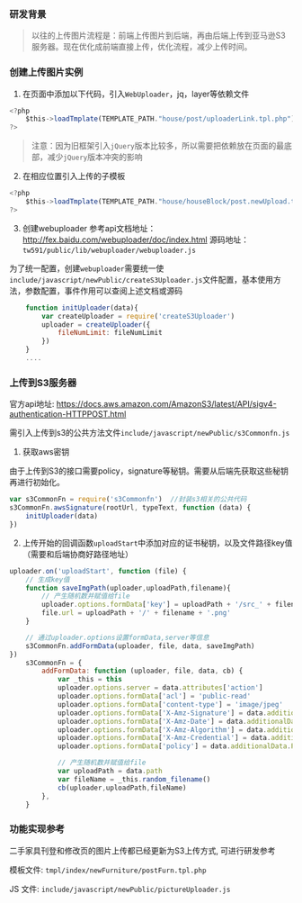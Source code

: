 
### 研发背景

> 以往的上传图片流程是：前端上传图片到后端，再由后端上传到亚马逊S3服务器。现在优化成前端直接上传，优化流程，减少上传时间。

### 创建上传图片实例

1. 在页面中添加以下代码，引入`WebUploader`，jq，layer等依赖文件

```javascript
<?php
    $this->loadTmplate(TEMPLATE_PATH."house/post/uploaderLink.tpl.php"); // 圖片上傳依賴JS
?>
```
> 注意：因为旧框架引入`jQuery`版本比较多，所以需要把依赖放在页面的最底部，减少`jQuery`版本冲突的影响


2. 在相应位置引入上传的子模板
```javascript
<?php
    $this->loadTmplate(TEMPLATE_PATH."house/houseBlock/post.newUpload.tpl.php");
?>
```

3. 创建webuploader
参考api文档地址：http://fex.baidu.com/webuploader/doc/index.html
源码地址：`tw591/public/lib/webuploader/webuploader.js`

为了统一配置，创建`webuploader`需要统一使`include/javascript/newPublic/createS3Uploader.js`文件配置，基本使用方法，参数配置，事件作用可以查阅上述文档或源码
```javascript
    function initUploader(data){
        var createUploader = require('createS3Uploader')
        uploader = createUploader({
            fileNumLimit: fileNumLimit
        }) 
    }  
    ....
```
### 上传到S3服务器
官方api地址: https://docs.aws.amazon.com/AmazonS3/latest/API/sigv4-authentication-HTTPPOST.html

需引入上传到s3的公共方法文件`include/javascript/newPublic/s3Commonfn.js`

1. 获取aws密钥

由于上传到S3的接口需要policy，signature等秘钥。需要从后端先获取这些秘钥再进行初始化。

```javascript
var s3CommonFn = require('s3Commonfn')  //封装s3相关的公共代码
s3CommonFn.awsSignature(rootUrl, typeText, function (data) {
    initUploader(data)
})
```

2. 上传开始的回调函数`uploadStart`中添加对应的证书秘钥，以及文件路径key值（需要和后端协商好路径地址）

```javascript
uploader.on('uploadStart', function (file) {
    // 生成key值
    function saveImgPath(uploader,uploadPath,filename){
        // 产生随机数并赋值给file
        uploader.options.formData['key'] = uploadPath + '/src_' + filename + '.png'
        file.url = uploadPath + '/' + filename + '.png'
    }

    // 通过uploader.options设置formData,server等信息
    s3CommonFn.addFormData(uploader, file, data, saveImgPath)
})
    s3CommonFn = {
        addFormData: function (uploader, file, data, cb) {
            var _this = this
            uploader.options.server = data.attributes['action']
            uploader.options.formData['acl'] = 'public-read'
            uploader.options.formData['content-type'] = 'image/jpeg'
            uploader.options.formData['X-Amz-Signature'] = data.additionalData['X-Amz-Signature']
            uploader.options.formData['X-Amz-Date'] = data.additionalData['X-Amz-Date']
            uploader.options.formData['X-Amz-Algorithm'] = data.additionalData['X-Amz-Algorithm']
            uploader.options.formData['X-Amz-Credential'] = data.additionalData['X-Amz-Credential']
            uploader.options.formData['policy'] = data.additionalData.Policy

            // 产生随机数并赋值给file
            var uploadPath = data.path
            var fileName = _this.random_filename()
            cb(uploader,uploadPath,fileName)
        },
    }
```

### 功能实现参考
二手家具刊登和修改页的图片上传都已经更新为S3上传方式, 可进行研发参考

模板文件: `tmpl/index/newFurniture/postFurn.tpl.php`

JS 文件: `include/javascript/newPublic/pictureUploader.js`





